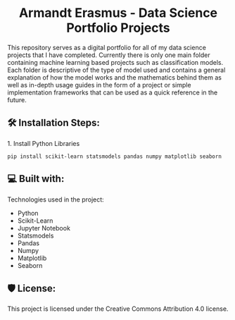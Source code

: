 <h1 align="center" id="title">Armandt Erasmus - Data Science Portfolio Projects</h1>

<p id="description">This repository serves as a digital portfolio for all of my data science projects that I have completed. Currently there is only one main folder containing machine learning based projects such as classification models. Each folder is descriptive of the type of model used and contains a general explanation of how the model works and the mathematics behind them as well as in-depth usage guides in the form of a project or simple implementation frameworks that can be used as a quick reference in the future.</p>

<h2>🛠️ Installation Steps:</h2>

<p>1. Install Python Libraries</p>

```
pip install scikit-learn statsmodels pandas numpy matplotlib seaborn
```

  
  
<h2>💻 Built with:</h2>

Technologies used in the project:

*   Python
*   Scikit-Learn
*   Jupyter Notebook
*   Statsmodels
*   Pandas
*   Numpy
*   Matplotlib
*   Seaborn

<h2>🛡️ License:</h2>

This project is licensed under the Creative Commons Attribution 4.0 license.
